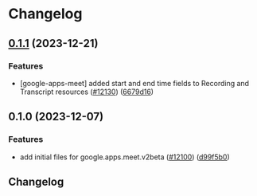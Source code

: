 # Changelog

## [0.1.1](https://github.com/googleapis/google-cloud-python/compare/google-apps-meet-v0.1.0...google-apps-meet-v0.1.1) (2023-12-21)


### Features

* [google-apps-meet] added start and end time fields to Recording and Transcript resources ([#12130](https://github.com/googleapis/google-cloud-python/issues/12130)) ([6679d16](https://github.com/googleapis/google-cloud-python/commit/6679d16e0fa93219c62ccbec2641dc68fbd7265b))

## 0.1.0 (2023-12-07)


### Features

* add initial files for google.apps.meet.v2beta ([#12100](https://github.com/googleapis/google-cloud-python/issues/12100)) ([d99f5b0](https://github.com/googleapis/google-cloud-python/commit/d99f5b0ec5dcaa254bfa30dbf0495063a7a82374))

## Changelog
